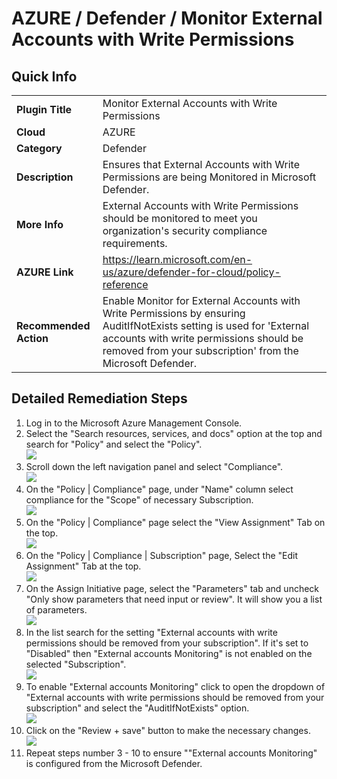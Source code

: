 # AZURE / Defender / Monitor External Accounts with Write Permissions

## Quick Info

| ||
|-|----------------------------------------------------------------------------------------------------------------|
| **Plugin Title** | Monitor External Accounts with Write Permissions|
| **Cloud** | AZURE |
| **Category** | Defender |
| **Description** | Ensures that External Accounts with Write Permissions are being Monitored in Microsoft Defender. |
| **More Info** | External Accounts with Write Permissions should be monitored to meet you organization's security compliance requirements. |
| **AZURE Link** | https://learn.microsoft.com/en-us/azure/defender-for-cloud/policy-reference |
| **Recommended Action** | Enable Monitor for External Accounts with Write Permissions by ensuring AuditIfNotExists setting is used for 'External accounts with write permissions should be removed from your subscription' from the Microsoft Defender. |

## Detailed Remediation Steps

1. Log in to the Microsoft Azure Management Console.
2. Select the "Search resources, services, and docs" option at the top and search for "Policy" and select the "Policy". </br> <img src="/resources/azure/defender/monitor-external-accounts-with-write-permissions/step2.png"/>
3. Scroll down the left navigation panel and select "Compliance". </br> <img src="/resources/azure/defender/monitor-external-accounts-with-write-permissions/step3.png"/>
4. On the "Policy | Compliance" page, under "Name" column select compliance for the "Scope" of necessary Subscription. </br> <img src="/resources/azure/defender/monitor-external-accounts-with-write-permissions/step4.png"/>
5. On the "Policy | Compliance" page select the "View Assignment" Tab on the top. </br> <img src="/resources/azure/defender/monitor-external-accounts-with-write-permissions/step5.png"/>
6. On the "Policy | Compliance | Subscription" page, Select the "Edit Assignment" Tab at the top. </br> <img src="/resources/azure/defender/monitor-external-accounts-with-write-permissions/step6.png"/>
7. On the Assign Initiative page, select the "Parameters" tab and uncheck "Only show parameters that need input or review". It will show you a list of parameters. </br>  <img src="/resources/azure/defender/monitor-external-accounts-with-write-permissions/step7.png"/>
8. In the list search for the setting "External accounts with write permissions should be removed from your subscription". If it's set to "Disabled" then "External accounts Monitoring" is not enabled on the selected "Subscription". </br> <img src="/resources/azure/defender/monitor-external-accounts-with-write-permissions/step8.png"/>
9. To enable "External accounts Monitoring" click to open the dropdown of "External accounts with write permissions should be removed from your subscription" and select the "AuditIfNotExists" option. </br> <img src="/resources/azure/defender/monitor-external-accounts-with-write-permissions/step9.png"/>
10. Click on the "Review + save" button to make the necessary changes. </br> <img src="/resources/azure/defender/monitor-external-accounts-with-write-permissions/step10.png"/>
11. Repeat steps number 3 - 10 to ensure ""External accounts Monitoring" is configured from the Microsoft Defender. </br>
